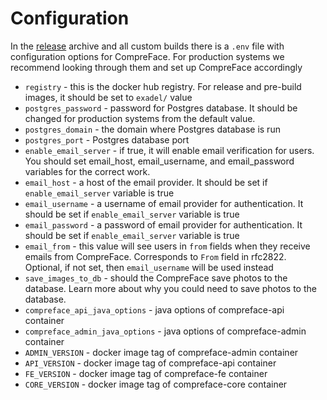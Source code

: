 # Configuration

In the [release](https://github.com/exadel-inc/CompreFace/releases) archive and all custom builds there is a `.env` file with 
configuration options for CompreFace. For production systems 
we recommend looking through them and set up CompreFace accordingly

* `registry` - this is the docker hub registry. For release and pre-build images, it should be set to `exadel/` value
* `postgres_password` - password for Postgres database. It should be changed for production systems from the default value.
* `postgres_domain` - the domain where Postgres database is run
* `postgres_port` - Postgres database port
* `enable_email_server` - if true, it will enable email verification for users. You should set email_host, email_username, and email_password variables for the correct work.
* `email_host` - a host of the email provider. It should be set if `enable_email_server` variable is true
* `email_username` - a username of email provider for authentication. It should be set if `enable_email_server` variable is true
* `email_password` - a password of email provider for authentication. It should be set if `enable_email_server` variable is true
* `email_from` - this value will see users in `from` fields when they receive emails from CompreFace. Corresponds to `From` field in rfc2822. Optional, if not set, then `email_username` will be used instead
* `save_images_to_db` - should the CompreFace save photos to the database. Learn more about why you could need to save photos to the database.
* `compreface_api_java_options` - java options of compreface-api container
* `compreface_admin_java_options` - java options of compreface-admin container
* `ADMIN_VERSION` - docker image tag of compreface-admin container
* `API_VERSION` - docker image tag of compreface-api container
* `FE_VERSION` - docker image tag of compreface-fe container
* `CORE_VERSION` - docker image tag of compreface-core container
